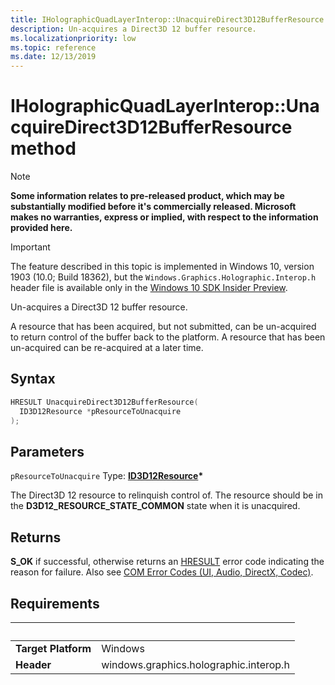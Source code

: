 ```yaml
---
title: IHolographicQuadLayerInterop::UnacquireDirect3D12BufferResource
description: Un-acquires a Direct3D 12 buffer resource.
ms.localizationpriority: low
ms.topic: reference
ms.date: 12/13/2019
---
```


# IHolographicQuadLayerInterop::UnacquireDirect3D12BufferResource method

> [!NOTE]
> **Some information relates to pre-released product, which may be substantially modified before it's commercially released. Microsoft makes no warranties, express or implied, with respect to the information provided here.**

> [!IMPORTANT]
> The feature described in this topic is implemented in 
Windows 10, version 1903 (10.0; Build 18362), but the `Windows.Graphics.Holographic.Interop.h` header file is available only in the [Windows 10 SDK Insider Preview](https://www.microsoft.com/software-download/windowsinsiderpreviewSDK).

Un-acquires a Direct3D 12 buffer resource.

A resource that has been acquired, but not submitted, can be un-acquired to return control of the buffer back to the platform. A resource that has been un-acquired can be re-acquired at a later time.

## Syntax

```cpp
HRESULT UnacquireDirect3D12BufferResource(
  ID3D12Resource *pResourceToUnacquire
);
```

## Parameters

`pResourceToUnacquire`
Type: **[ID3D12Resource](/windows/win32/api/d3d12/nn-d3d12-id3d12resource)\***

The Direct3D 12 resource to relinquish control of. The resource should be in the **D3D12_RESOURCE_STATE_COMMON** state when it is unacquired.

## Returns
**S_OK** if successful, otherwise returns an [HRESULT](/windows/win32/com/structure-of-com-error-codes) error code indicating the reason for failure. Also see [COM Error Codes (UI, Audio, DirectX, Codec)](/windows/win32/com/com-error-codes-10).

## Requirements
| &nbsp; | &nbsp; |
| ---- |:---- |
| **Target Platform** | Windows |
| **Header** | windows.graphics.holographic.interop.h |